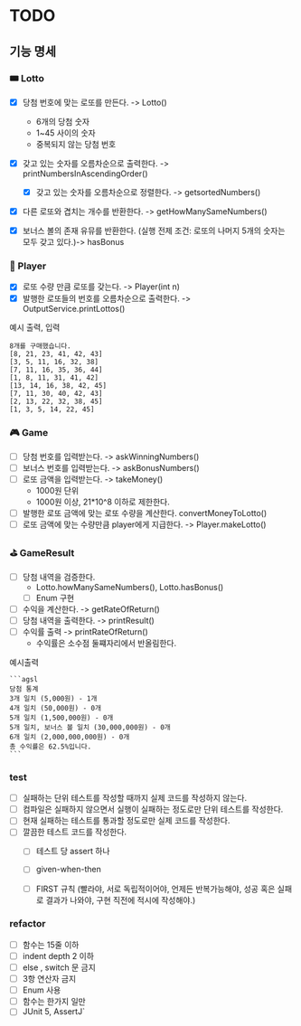 # TODO

## **기능 명세**

### 🎟️ Lotto

- [x] 당첨 번호에 맞는 로또를 만든다. -> Lotto()
  - 6개의 당첨 숫자 
  - 1~45 사이의 숫자
  - 중복되지 않는 당첨 번호

- [x] 갖고 있는 숫자를 오름차순으로 출력한다. -> printNumbersInAscendingOrder()
  - [x] 갖고 있는 숫자를 오름차순으로 정렬한다. -> getsortedNumbers()

- [x] 다른 로또와 겹치는 개수를 반환한다. -> getHowManySameNumbers()
- [x] 보너스 볼의 존재 유뮤를 반환한다. (실행 전제 조건: 로또의 나머지 5개의 숫자는 모두 갖고 있다.)-> hasBonus


### 🤑 Player
- [x] 로또 수량 만큼 로또를 갖는다. -> Player(int n)
- [x] 발행한 로또들의 번호를 오름차순으로 출력한다. -> OutputService.printLottos()

예시 출력, 입력
```
8개를 구매했습니다.
[8, 21, 23, 41, 42, 43] 
[3, 5, 11, 16, 32, 38] 
[7, 11, 16, 35, 36, 44] 
[1, 8, 11, 31, 41, 42] 
[13, 14, 16, 38, 42, 45] 
[7, 11, 30, 40, 42, 43] 
[2, 13, 22, 32, 38, 45] 
[1, 3, 5, 14, 22, 45]

```

### 🎮 Game
- [ ] 당첨 번호를 입력받는다.  -> askWinningNumbers()
- [ ] 보너스 번호를 입력받는다. -> askBonusNumbers()
- [ ]  로또 금액을 입력받는다. -> takeMoney()
   - 1000원 단위
   - 1000원 이상, 21*10^8 이하로 제한한다.
- [ ] 발행한 로또 금액에 맞는 로또 수량을 계산한다. convertMoneyToLotto()
- [ ] 로또 금액에 맞는 수량만큼 player에게 지급한다. -> Player.makeLotto()

### ⛳️  GameResult
- [ ]  당첨 내역을 검증한다.
   - Lotto.howManySameNumbers(), Lotto.hasBonus()
   - [ ] Enum 구현
- [ ] 수익을 계산한다. ->  getRateOfReturn() 
- [ ]  당첨 내역을 출력한다. -> printResult()
  - [ ] 수익률 출력 -> printRateOfReturn() 
      - 수익률은 소수점 둘쨰자리에서 반올림한다.

예시출력

    ```agsl
    당첨 통계
    3개 일치 (5,000원) - 1개
    4개 일치 (50,000원) - 0개
    5개 일치 (1,500,000원) - 0개
    5개 일치, 보너스 볼 일치 (30,000,000원) - 0개
    6개 일치 (2,000,000,000원) - 0개
    총 수익률은 62.5%입니다.
    ```



### test

- [ ]  실패하는 단위 테스트를 작성할 때까지 실제 코드를 작성하지 않는다.
- [ ]  컴파일은 실패하지 않으면서 실행이 실패하는 정도로만 단위 테스트를 작성한다.
- [ ]  현재 실패하는 테스트를 통과할 정도로만 실제 코드를 작성한다.
- [ ]  깔끔한 테스트 코드를 작성한다.
    - [ ]  테스트 당 assert 하나
    - [ ]  given-when-then
    - [ ]  FIRST 규칙 (빨라야, 서로 독립적이어야, 언제든 반복가능해야, 성공 혹은 실패로 결과가 나와야, 구현 직전에 적시에 작성해야.)



### refactor
- [ ] 함수는 15줄 이하
- [ ]  indent depth 2 이하
- [ ] else , switch 문 금지
- [ ]  3항 연산자 금지
- [ ] Enum 사용
- [ ]  함수는 한가지 일만
- [ ]  JUnit 5, AssertJ`